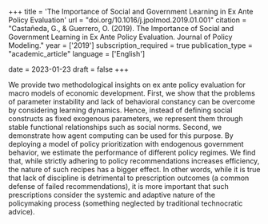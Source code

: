 +++
title = 'The Importance of Social and Government Learning in Ex Ante Policy Evaluation'
url = "doi.org/10.1016/j.jpolmod.2019.01.001"
citation = "Castañeda, G., &amp; Guerrero, O. (2019). The Importance of Social and Government Learning in Ex Ante Policy Evaluation. Journal of Policy Modeling."
year = ['2019']
subscription_required = true
publication_type = "academic_article"
language = ['English']


date = 2023-01-23
draft = false
+++

We provide two methodological insights on ex ante policy evaluation for macro models of economic development. First, we show that the problems of parameter instability and lack of behavioral constancy can be overcome by considering learning dynamics. Hence, instead of defining social constructs as fixed exogenous parameters, we represent them through stable functional relationships such as social norms. Second, we demonstrate how agent computing can be used for this purpose. By deploying a model of policy prioritization with endogenous government behavior, we estimate the performance of different policy regimes. We find that, while strictly adhering to policy recommendations increases efficiency, the nature of such recipes has a bigger effect. In other words, while it is true that lack of discipline is detrimental to prescription outcomes (a common defense of failed recommendations), it is more important that such prescriptions consider the systemic and adaptive nature of the policymaking process (something neglected by traditional technocratic advice).
